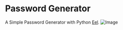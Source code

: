 # Password Generator
A Simple Password Generator with Python [Eel](https://github.com/ChrisKnott/Eel).
![Image](https://i.imgur.com/aU3GynF.png)
